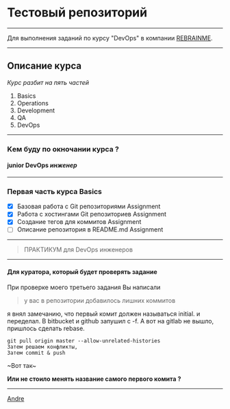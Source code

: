 # Тестовый репозиторий
---
Для выполнения заданий по курсу "DevOps" в компании [REBRAINME](https://rebrainme.com/).

___
## Описание курса

*Курс разбит на пять частей*

1. Basics
1. Operations
1. Development
1. QA
1. DevOps
___
### Kем буду по окночании курса ?
#### **junior DevOps *инженер***
___
### Первая часть курса Basics

- [x] Базовая работа с Git репозиториями Assignment
- [x] Работа с хостингами Git репозиториев Assignment
- [x] Создание тегов для коммитов Assignment
- [ ] Описание репозитория в README.md Assignment

___
> ПРАКТИКУМ для DevOps инженеров
___
#### Для куратора, который будет проверять задание
При проверке моего третьего задания Вы написали
> у вас в репозитории добавилось лишних коммитов

я внял замечанию, что первый комит должен называться initial. 
и переделал. В bitbucket и github запушил с -f. 
А вот на gitlab не вышло, пришлось сделать rebase.
~~~
git pull origin master --allow-unrelated-histories
Затем решаем конфликты,
Затем commit & push
~~~
~Вот так~

**Или не стоило менять название самого первого комита ?**
___
[Andre](https://gitlab.rebrainme.com/noobik/rebrain-devops-task-checkout)

